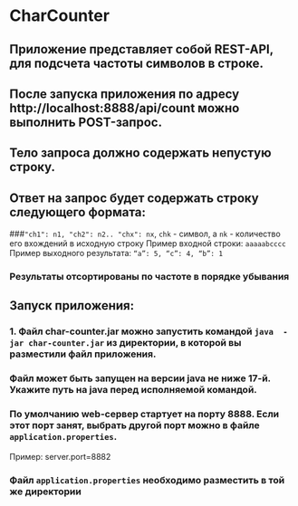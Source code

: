 # CharCounter

## Приложение  представляет собой REST-API, для подсчета частоты символов в строке.
## После запуска приложения по адресу http://localhost:8888/api/count можно выполнить POST-запрос. 
## Тело запроса должно содержать непустую строку.
## Ответ на запрос будет содержать строку следующего формата:
###`"сh1": n1, "ch2": n2.. "chx": nx`, `chk` - символ, а `nk` - количество его вхождений в исходную строку
Пример входной строки: `aaaaabcccc`
Пример выходного результата: 
`“a”: 5, “c”: 4, “b”: 1`
### Результаты отсортированы по частоте в порядке убывания
## Запуск приложения: 
### 1. Файл char-counter.jar можно запустить командой `java  -jar char-counter.jar` из директории, в которой вы разместили файл приложения.
### Файл может быть запущен на версии java не ниже 17-й. Укажите путь на java перед исполняемой командой.
### По умолчанию web-сервер стартует на порту 8888. Если этот порт занят, выбрать другой порт можно в файле `application.properties`.
Пример: server.port=8882
### Файл `application.properties` необходимо разместить в той же директории

